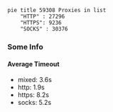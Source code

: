 
```mermaid
pie title 59308 Proxies in list
    "HTTP" : 27296
    "HTTPS": 9236
    "SOCKS" : 30376
```

### Some Info
#### Average Timeout

- mixed: 3.6s
- http: 1.9s
- https: 8.2s
- socks: 5.2s
